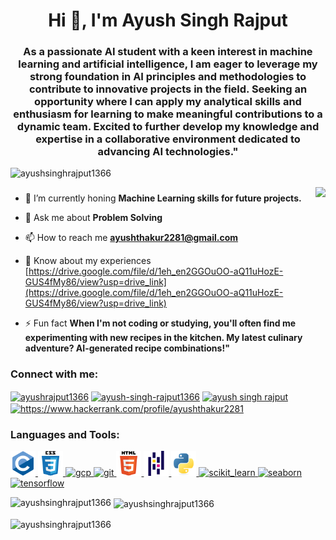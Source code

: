 <h1 align="center">Hi 👋, I'm Ayush Singh Rajput</h1>
<h3 align="center">As a passionate AI student with a keen interest in machine learning and artificial intelligence, I am eager to leverage my strong foundation in AI principles and methodologies to contribute to innovative projects in the field. Seeking an opportunity where I can apply my analytical skills and enthusiasm for learning to make meaningful contributions to a dynamic team. Excited to further develop my knowledge and expertise in a collaborative environment dedicated to advancing AI technologies."</h3>

<p align="left"> <img src="https://komarev.com/ghpvc/?username=ayushsinghrajput1366&label=Profile%20views&color=0e75b6&style=flat" alt="ayushsinghrajput1366" /> </p>

<img align="right" height="200" src="https://camo.githubusercontent.com/7de37139d0b4c1ce40865e799b446c0e963a3dd8fb68d239707237c40604fa3d/68747470733a2f2f63646e2e6472696262626c652e636f6d2f75736572732f3733303730332f73637265656e73686f74732f363538313234332f6176656e746f2e676966"  />

###




- 🌱 I’m currently honing **Machine Learning skills for future projects.**

- 💬 Ask me about **Problem Solving**

- 📫 How to reach me **ayushthakur2281@gmail.com**

- 📄 Know about my experiences [https://drive.google.com/file/d/1eh_en2GGOuOO-aQ11uHozE-GUS4fMy86/view?usp=drive_link](https://drive.google.com/file/d/1eh_en2GGOuOO-aQ11uHozE-GUS4fMy86/view?usp=drive_link)

- ⚡ Fun fact **When I'm not coding or studying, you'll often find me experimenting with new recipes in the kitchen. My latest culinary adventure? AI-generated recipe combinations!"**

<h3 align="left">Connect with me:</h3>
<p align="left">
<a href="https://twitter.com/ayushrajput1366" target="blank"><img align="center" src="https://raw.githubusercontent.com/rahuldkjain/github-profile-readme-generator/master/src/images/icons/Social/twitter.svg" alt="ayushrajput1366" height="30" width="40" /></a>
<a href="https://linkedin.com/in/ayush-singh-rajput1366" target="blank"><img align="center" src="https://raw.githubusercontent.com/rahuldkjain/github-profile-readme-generator/master/src/images/icons/Social/linked-in-alt.svg" alt="ayush-singh-rajput1366" height="30" width="40" /></a>
<a href="https://www.hackerrank.com/ayush singh rajput" target="blank"><img align="center" src="https://raw.githubusercontent.com/rahuldkjain/github-profile-readme-generator/master/src/images/icons/Social/hackerrank.svg" alt="ayush singh rajput" height="30" width="40" /></a>
<a href="https://www.hackerearth.com/https://www.hackerrank.com/profile/ayushthakur2281" target="blank"><img align="center" src="https://raw.githubusercontent.com/rahuldkjain/github-profile-readme-generator/master/src/images/icons/Social/hackerearth.svg" alt="https://www.hackerrank.com/profile/ayushthakur2281" height="30" width="40" /></a>
</p>

<h3 align="left">Languages and Tools:</h3>
<p align="left"> <a href="https://www.cprogramming.com/" target="_blank" rel="noreferrer"> <img src="https://raw.githubusercontent.com/devicons/devicon/master/icons/c/c-original.svg" alt="c" width="40" height="40"/> </a> <a href="https://www.w3schools.com/css/" target="_blank" rel="noreferrer"> <img src="https://raw.githubusercontent.com/devicons/devicon/master/icons/css3/css3-original-wordmark.svg" alt="css3" width="40" height="40"/> </a> <a href="https://cloud.google.com" target="_blank" rel="noreferrer"> <img src="https://www.vectorlogo.zone/logos/google_cloud/google_cloud-icon.svg" alt="gcp" width="40" height="40"/> </a> <a href="https://git-scm.com/" target="_blank" rel="noreferrer"> <img src="https://www.vectorlogo.zone/logos/git-scm/git-scm-icon.svg" alt="git" width="40" height="40"/> </a> <a href="https://www.w3.org/html/" target="_blank" rel="noreferrer"> <img src="https://raw.githubusercontent.com/devicons/devicon/master/icons/html5/html5-original-wordmark.svg" alt="html5" width="40" height="40"/> </a> <a href="https://pandas.pydata.org/" target="_blank" rel="noreferrer"> <img src="https://raw.githubusercontent.com/devicons/devicon/2ae2a900d2f041da66e950e4d48052658d850630/icons/pandas/pandas-original.svg" alt="pandas" width="40" height="40"/> </a> <a href="https://www.python.org" target="_blank" rel="noreferrer"> <img src="https://raw.githubusercontent.com/devicons/devicon/master/icons/python/python-original.svg" alt="python" width="40" height="40"/> </a> <a href="https://scikit-learn.org/" target="_blank" rel="noreferrer"> <img src="https://upload.wikimedia.org/wikipedia/commons/0/05/Scikit_learn_logo_small.svg" alt="scikit_learn" width="40" height="40"/> </a> <a href="https://seaborn.pydata.org/" target="_blank" rel="noreferrer"> <img src="https://seaborn.pydata.org/_images/logo-mark-lightbg.svg" alt="seaborn" width="40" height="40"/> </a> <a href="https://www.tensorflow.org" target="_blank" rel="noreferrer"> <img src="https://www.vectorlogo.zone/logos/tensorflow/tensorflow-icon.svg" alt="tensorflow" width="40" height="40"/> </a> </p>

<p><img align="left" src="https://github-readme-stats.vercel.app/api/top-langs?username=ayushsinghrajput1366&show_icons=true&locale=en&layout=compact" alt="ayushsinghrajput1366" /></p>

<p>&nbsp;<img align="center" src="https://github-readme-stats.vercel.app/api?username=ayushsinghrajput1366&show_icons=true&locale=en" alt="ayushsinghrajput1366" /></p>

<p><img align="center" src="https://github-readme-streak-stats.herokuapp.com/?user=ayushsinghrajput1366&" alt="ayushsinghrajput1366" /></p>
